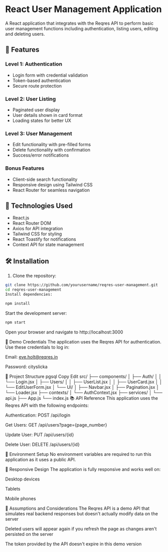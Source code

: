 # React User Management Application

A React application that integrates with the Reqres API to perform basic user management functions including authentication, listing users, editing and deleting users.

## 📝 Features

### Level 1: Authentication
- Login form with credential validation
- Token-based authentication
- Secure route protection

### Level 2: User Listing
- Paginated user display
- User details shown in card format
- Loading states for better UX

### Level 3: User Management
- Edit functionality with pre-filled forms
- Delete functionality with confirmation
- Success/error notifications

### Bonus Features
- Client-side search functionality
- Responsive design using Tailwind CSS
- React Router for seamless navigation

## 🚀 Technologies Used

- React.js
- React Router DOM
- Axios for API integration
- Tailwind CSS for styling
- React Toastify for notifications
- Context API for state management

## 🛠️ Installation

1. Clone the repository:
```bash
git clone https://github.com/yourusername/reqres-user-management.git
cd reqres-user-management
Install dependencies:
```

```bash
npm install
```

Start the development server:

```bash
npm start
```
Open your browser and navigate to http://localhost:3000


🔑 Demo Credentials
The application uses the Reqres API for authentication. Use these credentials to log in:

Email: eve.holt@reqres.in

Password: cityslicka

📁 Project Structure
pgsql
Copy
Edit
src/
├── components/
│   ├── Auth/
│   │   └── Login.jsx
│   ├── Users/
│   │   ├── UserList.jsx
│   │   ├── UserCard.jsx
│   │   └── EditUserForm.jsx
│   └── UI/
│       ├── Navbar.jsx
│       ├── Pagination.jsx
│       └── Loader.jsx
├── contexts/
│   └── AuthContext.jsx
├── services/
│   └── api.js
├── App.js
└── index.js
📚 API Reference
This application uses the Reqres API with the following endpoints:

Authentication: POST /api/login

Get Users: GET /api/users?page={page_number}

Update User: PUT /api/users/{id}

Delete User: DELETE /api/users/{id}

🔧 Environment Setup
No environment variables are required to run this application as it uses a public API.

📱 Responsive Design
The application is fully responsive and works well on:

Desktop devices

Tablets

Mobile phones

🤔 Assumptions and Considerations
The Reqres API is a demo API that simulates real backend responses but doesn't actually modify data on the server

Deleted users will appear again if you refresh the page as changes aren't persisted on the server

The token provided by the API doesn't expire in this demo version